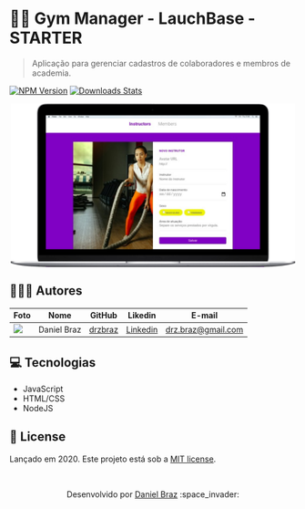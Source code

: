 # :weight_lifting_man:	Gym Manager - LauchBase - STARTER

> Aplicação para gerenciar cadastros de colaboradores e membros de academia.

[![NPM Version][npm-image]][npm-url]
[![Downloads Stats][npm-downloads]][npm-url]

<p align="center">
  <img align="center" width=500px src="./.github/gym-image.png" alt="Web-Register" border="0">
</p>

## 👨🏼‍💻 Autores

| Foto                                                                                                                             | Nome                      | GitHub                                   | Likedin                                                 | E-mail                    |
| -------------------------------------------------------------------------------------------------------------------------------- | ------------------------- | ---------------------------------------- | ------------------------------------------------------- | ------------------------- |
| <img src="https://avatars1.githubusercontent.com/u/29317790?s=460&u=7ead8fb31f383bf39620f4468b7a29982a16dd2e&v=4" width="100px"> | Daniel Braz | [drzbraz](https://github.com/drzbraz) | [Linkedin](https://www.linkedin.com/in/drzbraz/) | drz.braz@gmail.com |

## :computer: Tecnologias

- JavaScript
- HTML/CSS
- NodeJS

## :green_book: License

Lançado em 2020.
Este projeto está sob a [MIT license](https://github.com/drzbraz/gym-manager/blob/master/LICENSE).

<br>
<p align='center'>
Desenvolvido por <a href="https://github.com/drzbraz">Daniel Braz</a> :space_invader:
</p>
<!--  Créditos Readme.md <a href="https://github.com/jeffeloy">Jefferson Eloy</a> -->


<!-- Markdown link & img dfn's -->

[npm-image]: https://img.shields.io/npm/v/datadog-metrics.svg?style=flat-square
[npm-url]: https://npmjs.org/package/datadog-metrics
[npm-downloads]: https://img.shields.io/npm/dm/datadog-metrics.svg?style=flat-square
